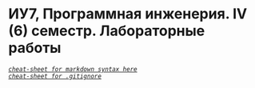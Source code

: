 # ИУ7, Программная инженерия. IV (6) семестр. Лабораторные работы

*[`cheat-sheet for markdown syntax here`](https://www.markdownguide.org/cheat-sheet/)*  
*[`cheat-sheet for .gitignore`](https://git-scm.com/docs/gitignore)*

